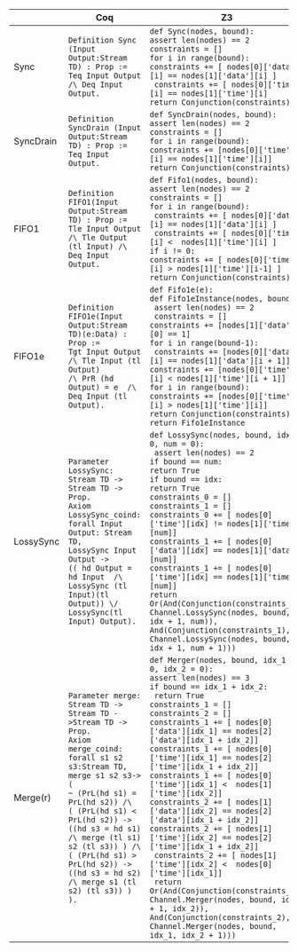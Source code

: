 |   | Coq | Z3 |
|---|-----|----|
| Sync | `Definition Sync (Input Output:Stream TD) : Prop :=`<br>`Teq Input Output /\ Deq Input Output.` | `def Sync(nodes, bound):`<br>`assert len(nodes) == 2`<br>`constraints = []`<br>`for i in range(bound):`<br>`constraints += [ nodes[0]['data'][i] == nodes[1]['data'][i] ]`<br>` constraints += [ nodes[0]['time'][i] == nodes[1]['time'][i]`<br>`return Conjunction(constraints)` |
| SyncDrain | `Definition SyncDrain (Input Output:Stream TD) : Prop :=`<br>`Teq Input Output.` | `def SyncDrain(nodes, bound):`<br> `assert len(nodes) == 2`<br> `constraints = []`<br> `for i in range(bound):`<br>`constraints += [nodes[0]['time'][i] == nodes[1]['time'][i]]`<br> ` return Conjunction(constraints) `|
| FIFO1 | `Definition FIFO1(Input Output:Stream TD) : Prop :=`<br>`Tle Input Output /\ Tle Output (tl Input) /\ Deq Input Output.` |     `def Fifo1(nodes, bound):`<br> `assert len(nodes) == 2`<br> `constraints = []`<br>`for i in range(bound):`<br>` constraints += [ nodes[0]['data'][i] == nodes[1]['data'][i] ]`<br> ` constraints += [ nodes[0]['time'][i] <  nodes[1]['time'][i] ]`<br> `if i != 0:`<br>`constraints += [ nodes[0]['time'][i] > nodes[1]['time'][i-1] ]`<br> `return Conjunction(constraints)` |
| FIFO1e | `Definition FIFO1e(Input Output:Stream TD)(e:Data) : Prop :=`<br> `Tgt Input Output /\ Tle Input (tl Output)`<br>`/\ PrR (hd`  `Output) = e  /\ Deq Input (tl Output).` |  `def Fifo1e(e):`<br>`def Fifo1eInstance(nodes, bound):`<br> ` assert len(nodes) == 2`<br> ` constraints = []`<br> `constraints += [nodes[1]['data'][0] == 1]`<br> `for i in range(bound-1):`<br>  ` constraints += [nodes[0]['data'][i] == nodes[1]['data'][i + 1]]`<br>`constraints += [nodes[0]['time'][i] < nodes[1]['time'][i + 1]]`<br> `for i in range(bound):`<br>`constraints += [nodes[0]['time'][i] > nodes[1]['time'][i]]`<br> `return Conjunction(constraints)`<br> ` return Fifo1eInstance `|
| LossySync | `Parameter LossySync: Stream TD -> Stream TD -> Prop.`<br>`Axiom LossySync_coind: forall Input Output: Stream TD,`<br>`LossySync Input Output ->`<br>`(( hd Output = hd Input  /\ LossySync (tl Input)(tl Output)) \/`<br>`LossySync(tl Input) Output).`| `def LossySync(nodes, bound, idx = 0, num = 0):`<br> ` assert len(nodes) == 2`<br>`if bound == num:`<br>   `return True`<br> `if bound == idx:`<br>   `return True`<br> `constraints_0 = []`<br>  `constraints_1 = []`<br>  `constraints_0 += [ nodes[0]['time'][idx] != nodes[1]['time'][num]]  `<br> `constraints_1 += [ nodes[0]['data'][idx] == nodes[1]['data'][num]]`<br>`constraints_1 += [ nodes[0]['time'][idx] == nodes[1]['time'][num]]`<br>`return Or(And(Conjunction(constraints_0), Channel.LossySync(nodes, bound, idx + 1, num)),`<br> `And(Conjunction(constraints_1), Channel.LossySync(nodes, bound, idx + 1, num + 1)))` |
| Merge(r) | `Parameter merge: Stream TD -> Stream TD ->Stream TD -> Prop.`<br>`Axiom merge_coind:`<br>`forall s1 s2 s3:Stream TD,`<br> `merge s1 s2 s3-> (`<br> `~ (PrL(hd s1) = PrL(hd s2)) /\`<br>`( (PrL(hd s1) < PrL(hd s2)) -> ((hd s3 = hd s1)  /\ merge (tl s1) s2 (tl s3)) ) /\ `<br> `( (PrL(hd s1) > PrL(hd s2)) -> ((hd s3 = hd s2)  /\ merge s1 (tl s2) (tl s3)) ) ). `| `def Merger(nodes, bound, idx_1 = 0, idx_2 = 0):`<br>`assert len(nodes) == 3`<br>   `if bound == idx_1 + idx_2:`<br>   ` return True`<br>     `constraints_1 = []`<br> `constraints_2 = []`<br>     `constraints_1 += [ nodes[0]['data'][idx_1] == nodes[2]['data'][idx_1 + idx_2]]`<br>    `constraints_1 += [ nodes[0]['time'][idx_1] == nodes[2]['time'][idx_1 + idx_2]]`<br> `constraints_1 += [ nodes[0]['time'][idx_1] <  nodes[1]['time'][idx_2]]`<br> `constraints_2 += [ nodes[1]['data'][idx_2] == nodes[2]['data'][idx_1 + idx_2]]`<br>     `constraints_2 += [ nodes[1]['time'][idx_2] == nodes[2]['time'][idx_1 + idx_2]]`<br>    ` constraints_2 += [ nodes[1]['time'][idx_2] <  nodes[0]['time'][idx_1]]`<br>  ` return Or(And(Conjunction(constraints_1), Channel.Merger(nodes, bound, idx_1 + 1, idx_2)),`<br>          `And(Conjunction(constraints_2), Channel.Merger(nodes, bound, idx_1, idx_2 + 1)))` |
